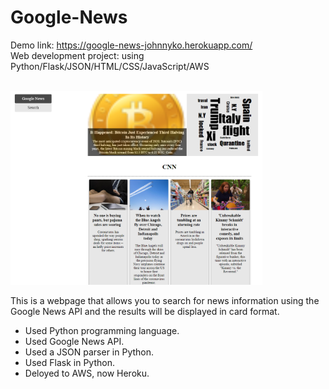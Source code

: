 
# Google-News
Demo link: https://google-news-johnnyko.herokuapp.com/  <br>
Web development project: using Python/Flask/JSON/HTML/CSS/JavaScript/AWS <br>

</br>
<img src="screenshot.png" width="80%">


This is a webpage that allows you to search for news information using the Google News API and the results will be displayed in card format.

- Used Python programming language.
- Used Google News API.
- Used a JSON parser in Python.
- Used Flask in Python.
- Deloyed to AWS, now Heroku.
